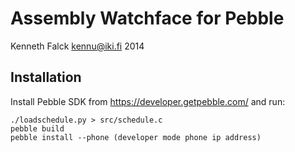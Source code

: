 # Assembly Watchface for Pebble
Kenneth Falck <kennu@iki.fi> 2014

## Installation

Install Pebble SDK from https://developer.getpebble.com/ and run:

    ./loadschedule.py > src/schedule.c
    pebble build
    pebble install --phone (developer mode phone ip address)
